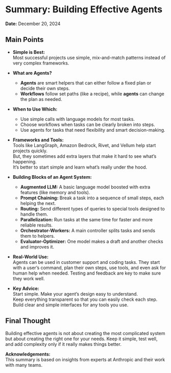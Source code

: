 # Summary: Building Effective Agents

**Date:** December 20, 2024

## Main Points

- **Simple is Best:**  
  Most successful projects use simple, mix-and-match patterns instead of very complex frameworks.

- **What are Agents?**  
  - **Agents** are smart helpers that can either follow a fixed plan or decide their own steps.  
  - **Workflows** follow set paths (like a recipe), while **agents** can change the plan as needed.

- **When to Use Which:**  
  - Use simple calls with language models for most tasks.
  - Choose workflows when tasks can be clearly broken into steps.
  - Use agents for tasks that need flexibility and smart decision-making.

- **Frameworks and Tools:**  
  Tools like LangGraph, Amazon Bedrock, Rivet, and Vellum help start projects quickly.  
  But, they sometimes add extra layers that make it hard to see what’s happening.  
  It’s better to start simple and learn what’s really under the hood.

- **Building Blocks of an Agent System:**  
  - **Augmented LLM:** A basic language model boosted with extra features (like memory and tools).  
  - **Prompt Chaining:** Break a task into a sequence of small steps, each helping the next.  
  - **Routing:** Send different types of queries to special tools designed to handle them.  
  - **Parallelization:** Run tasks at the same time for faster and more reliable results.  
  - **Orchestrator-Workers:** A main controller splits tasks and sends them to helpers.  
  - **Evaluator-Optimizer:** One model makes a draft and another checks and improves it.

- **Real-World Use:**  
  Agents can be used in customer support and coding tasks. They start with a user’s command, plan their own steps, use tools, and even ask for human help when needed. Testing and feedback are key to make sure they work well.

- **Key Advice:**  
  Start simple. Make your agent’s design easy to understand.  
  Keep everything transparent so that you can easily check each step.  
  Build clear and simple interfaces for any tools you use.

## Final Thought

Building effective agents is not about creating the most complicated system but about creating the right one for your needs. Keep it simple, test well, and add complexity only if it really makes things better.

**Acknowledgements:**  
This summary is based on insights from experts at Anthropic and their work with many teams.
